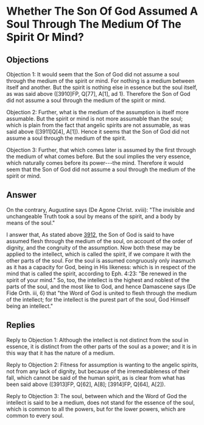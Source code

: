 # Whether The Son Of God Assumed A Soul Through The Medium Of The Spirit Or Mind?

## Objections

Objection 1: It would seem that the Son of God did not assume a soul through the medium of the spirit or mind. For nothing is a medium between itself and another. But the spirit is nothing else in essence but the soul itself, as was said above ([3910]FP, Q[77], A[1], ad 1). Therefore the Son of God did not assume a soul through the medium of the spirit or mind.

Objection 2: Further, what is the medium of the assumption is itself more assumable. But the spirit or mind is not more assumable than the soul; which is plain from the fact that angelic spirits are not assumable, as was said above ([3911]Q[4], A[1]). Hence it seems that the Son of God did not assume a soul through the medium of the spirit.

Objection 3: Further, that which comes later is assumed by the first through the medium of what comes before. But the soul implies the very essence, which naturally comes before its power---the mind. Therefore it would seem that the Son of God did not assume a soul through the medium of the spirit or mind.

## Answer

On the contrary, Augustine says (De Agone Christ. xviii): "The invisible and unchangeable Truth took a soul by means of the spirit, and a body by means of the soul."

I answer that, As stated above [3912](A[1]), the Son of God is said to have assumed flesh through the medium of the soul, on account of the order of dignity, and the congruity of the assumption. Now both these may be applied to the intellect, which is called the spirit, if we compare it with the other parts of the soul. For the soul is assumed congruously only inasmuch as it has a capacity for God, being in His likeness: which is in respect of the mind that is called the spirit, according to Eph. 4:23: "Be renewed in the spirit of your mind." So, too, the intellect is the highest and noblest of the parts of the soul, and the most like to God, and hence Damascene says (De Fide Orth. iii, 6) that "the Word of God is united to flesh through the medium of the intellect; for the intellect is the purest part of the soul, God Himself being an intellect."

## Replies

Reply to Objection 1: Although the intellect is not distinct from the soul in essence, it is distinct from the other parts of the soul as a power; and it is in this way that it has the nature of a medium.

Reply to Objection 2: Fitness for assumption is wanting to the angelic spirits, not from any lack of dignity, but because of the irremediableness of their fall, which cannot be said of the human spirit, as is clear from what has been said above ([3913]FP, Q[62], A[8]; [3914]FP, Q[64], A[2]).

Reply to Objection 3: The soul, between which and the Word of God the intellect is said to be a medium, does not stand for the essence of the soul, which is common to all the powers, but for the lower powers, which are common to every soul.